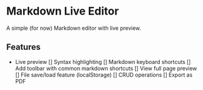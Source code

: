 # Markdown Live Editor

A simple (for now) Markdown editor with live preview.

## Features

- Live preview
  [] Syntax highlighting
  [] Markdown keyboard shortcuts
  [] Add toolbar with common markdown shortcuts
  [] View full page preview
  [] File save/load feature (localStorage)
  [] CRUD operations
  [] Export as PDF
